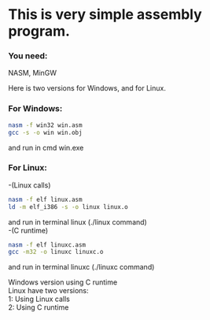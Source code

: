 # This is very simple assembly program.
### You need:
NASM, MinGW

Here is two versions for Windows, and for Linux.

### For Windows:
```sh
nasm -f win32 win.asm
gcc -s -o win win.obj
```
and run in cmd win.exe

### For Linux:
-(Linux calls)
```sh
nasm -f elf linux.asm
ld -m elf_i386 -s -o linux linux.o
```
and run in terminal linux (./linux command)  
-(C runtime)
```sh
nasm -f elf linuxc.asm
gcc -m32 -o linuxc linuxc.o
```
and run in terminal linuxc (./linuxc command)

Windows version using C runtime  
Linux have two versions:  
1: Using Linux calls  
2: Using C runtime 
